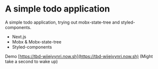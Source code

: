 # A simple todo application

A simple todo application, trying out mobx-state-tree and styled-components.

- Next.js
- Mobx & Mobx-state-tree
- Styled-components

Demo [https://tbd-wiiejvynri.now.sh](https://tbd-wiiejvynri.now.sh) (Might take a second to wake up)
